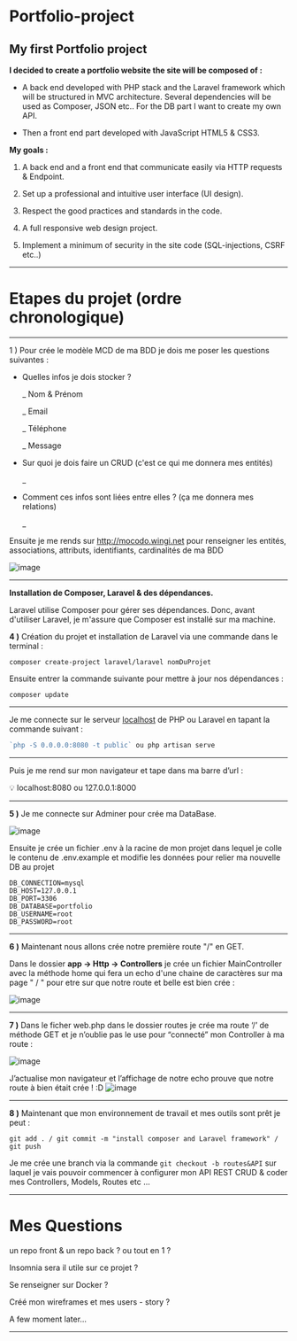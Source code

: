 # Portfolio-project
## My first Portfolio project

**I decided to create a portfolio website
the site will be composed of :**

- A back end developed with PHP stack and the Laravel framework which will be structured in MVC architecture.
Several dependencies will be used as Composer, JSON etc..
For the DB part I want to create my own API.

- Then a front end part developed with JavaScript HTML5 & CSS3.


**My goals :**

1) A back end and a front end that communicate easily via HTTP requests & Endpoint.

2) Set up a professional and intuitive user interface (UI design).

3) Respect the good practices and standards in the code. 

4) A full responsive web design project.

5) Implement a minimum of security in the site code (SQL-injections, CSRF etc..)

-------------------------------------------------------------------------------
 
# Etapes du projet (ordre chronologique)
-----
1 ) Pour crée le modèle MCD de ma BDD je dois me poser les questions suivantes :

- Quelles infos je dois stocker ?
    
    _ Nom & Prénom
    
    _ Email
    
    _ Téléphone
    
    _ Message
    
- Sur quoi je dois faire un CRUD (c'est ce qui me donnera mes entités)
    
    _ 
    
- Comment ces infos sont liées entre elles ? (ça me donnera mes relations)
 
    _

Ensuite je me rends sur http://mocodo.wingi.net pour renseigner les entités, associations, attributs, identifiants, cardinalités de ma BDD

![image](https://user-images.githubusercontent.com/104022785/181490834-b4983c0d-865a-49dc-9e43-90b2c2a3f3cb.png)



---
**Installation de Composer, Laravel & des dépendances.**

Laravel utilise Composer pour gérer ses dépendances. Donc, avant d'utiliser Laravel, je m'assure que Composer est installé sur ma machine. 

**4 )** Création du projet et installation de Laravel via une commande dans le terminal :
```
composer create-project laravel/laravel nomDuProjet
```
Ensuite entrer la commande suivante pour mettre à jour nos dépendances :
```
composer update
```
----------------
Je me connecte sur le serveur [localhost](http://localhost) de PHP ou Laravel en tapant la commande suivant :

```php
`php -S 0.0.0.0:8080 -t public` ou php artisan serve
```
----
Puis je me rend sur mon navigateur et tape dans ma barre d’url :

<aside>
💡  localhost:8080 ou 127.0.0.1:8000
</aside>

 
----
**5 )** Je me connecte sur Adminer pour crée ma DataBase.

![image](https://user-images.githubusercontent.com/104022785/181300186-0bc67c29-adce-484d-89e0-732f4907fafa.png)


Ensuite je crée un fichier .env à la racine de mon projet dans lequel je colle le contenu de .env.example et modifie les données pour relier ma nouvelle DB au projet

```
DB_CONNECTION=mysql
DB_HOST=127.0.0.1
DB_PORT=3306
DB_DATABASE=portfolio
DB_USERNAME=root
DB_PASSWORD=root
```
----
**6 )** Maintenant nous allons crée notre première route "/" en GET.

Dans le dossier **app → Http → Controllers** je crée un fichier MainController avec la méthode home qui fera un echo d'une chaine de caractères sur ma page " / " pour etre sur que notre route et belle est bien crée :

![image](https://user-images.githubusercontent.com/104022785/181299939-8fd6ded2-34f5-4ef0-8c60-fa6549732b51.png)


----
**7 )** Dans le ficher web.php dans le dossier routes je crée ma route ‘/’ de méthode GET et je n’oublie pas le use pour “connecté” mon Controller à ma route :

![image](https://user-images.githubusercontent.com/104022785/181300069-b1d1a86d-bf37-42f8-833f-01e2e93074e8.png)


J’actualise mon navigateur et l’affichage de notre echo prouve que notre route à bien était crée ! :D
![image](https://user-images.githubusercontent.com/104022785/181300552-ee8f2357-ee0a-4d94-bb8a-3a395747d143.png)


---------
**8 )** Maintenant que mon environnement de travail et mes outils sont prêt je peut :

 ```git add . / git commit -m "install composer and Laravel framework" / git push``` 

Je me crée une branch via la commande ```git checkout -b routes&API``` sur laquel je vais pouvoir commencer à configurer mon API REST CRUD & coder mes Controllers, Models, Routes etc ...

----

# Mes Questions

un repo front & un repo back ? ou tout en 1 ?

Insomnia sera il utile sur ce projet ?

Se renseigner sur Docker ?

Créé mon wireframes et mes users - story ?


A few moment later...

-------

